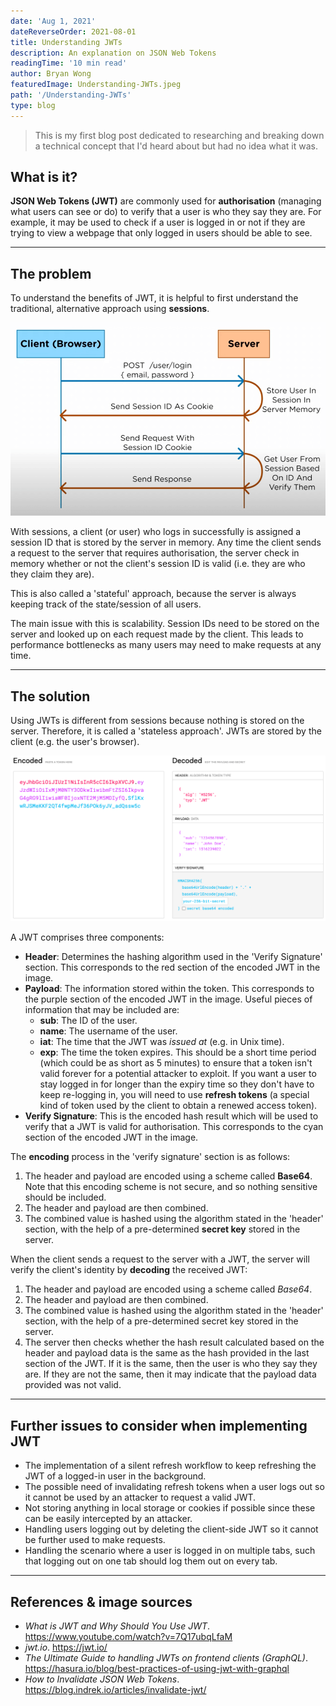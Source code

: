```yaml
---
date: 'Aug 1, 2021'
dateReverseOrder: 2021-08-01
title: Understanding JWTs
description: An explanation on JSON Web Tokens
readingTime: '10 min read'
author: Bryan Wong
featuredImage: Understanding-JWTs.jpeg
path: '/Understanding-JWTs'
type: blog
---
```


> This is my first blog post dedicated to researching and breaking down a technical concept that I'd heard about but had no idea what it was.

## What is it?

**JSON Web Tokens (JWT)** are commonly used for **authorisation** (managing what users can see or do) to verify that a user is who they say they are. For example, it may be used to check if a user is logged in or not if they are trying to view a webpage that only logged in users should be able to see.

---

## The problem

To understand the benefits of JWT, it is helpful to first understand the traditional, alternative approach using **sessions**.

![Sessions flow](./sessions-flow.png)

With sessions, a client (or user) who logs in successfully is assigned a session ID that is stored by the server in memory. Any time the client sends a request to the server that requires authorisation, the server check in memory whether or not the client's session ID is valid (i.e. they are who they claim they are).

This is also called a 'stateful' approach, because the server is always keeping track of the state/session of all users.

The main issue with this is scalability. Session IDs need to be stored on the server and looked up on each request made by the client. This leads to performance bottlenecks as many users may need to make requests at any time.

---

## The solution

Using JWTs is different from sessions because nothing is stored on the server. Therefore, it is called a 'stateless approach'. JWTs are stored by the client (e.g. the user's browser).

![JWT Breakdown](./jwt-breakdown.png)

A JWT comprises three components:

-   **Header**: Determines the hashing algorithm used in the 'Verify Signature' section. This corresponds to the red section of the encoded JWT in the image.
-   **Payload**: The information stored within the token. This corresponds to the purple section of the encoded JWT in the image. Useful pieces of information that may be included are:
    -   **sub**: The ID of the user.
    -   **name**: The username of the user.
    -   **iat**: The time that the JWT was _issued at_ (e.g. in Unix time).
    -   **exp**: The time the token expires. This should be a short time period (which could be as short as 5 minutes) to ensure that a token isn't valid forever for a potential attacker to exploit. If you want a user to stay logged in for longer than the expiry time so they don't have to keep re-logging in, you will need to use **refresh tokens** (a special kind of token used by the client to obtain a renewed access token).
-   **Verify Signature**: This is the encoded hash result which will be used to verify that a JWT is valid for authorisation. This corresponds to the cyan section of the encoded JWT in the image.

The **encoding** process in the 'verify signature' section is as follows:

1. The header and payload are encoded using a scheme called **Base64**. Note that this encoding scheme is not secure, and so nothing sensitive should be included.
2. The header and payload are then combined.
3. The combined value is hashed using the algorithm stated in the 'header' section, with the help of a pre-determined **secret key** stored in the server.

When the client sends a request to the server with a JWT, the server will verify the client's identity by **decoding** the received JWT:

1. The header and payload are encoded using a scheme called _Base64_.
2. The header and payload are then combined.
3. The combined value is hashed using the algorithm stated in the 'header' section, with the help of a pre-determined secret key stored in the server.
4. The server then checks whether the hash result calculated based on the header and payload data is the same as the hash provided in the last section of the JWT. If it is the same, then the user is who they say they are. If they are not the same, then it may indicate that the payload data provided was not valid.

---

## Further issues to consider when implementing JWT

-   The implementation of a silent refresh workflow to keep refreshing the JWT of a logged-in user in the background.
-   The possible need of invalidating refresh tokens when a user logs out so it cannot be used by an attacker to request a valid JWT.
-   Not storing anything in local storage or cookies if possible since these can be easily intercepted by an attacker.
-   Handling users logging out by deleting the client-side JWT so it cannot be further used to make requests.
-   Handling the scenario where a user is logged in on multiple tabs, such that logging out on one tab should log them out on every tab.

---

## References & image sources

-   _What is JWT and Why Should You Use JWT_. https://www.youtube.com/watch?v=7Q17ubqLfaM
-   _jwt.io_. https://jwt.io/
-   _The Ultimate Guide to handling JWTs on frontend clients (GraphQL)_. https://hasura.io/blog/best-practices-of-using-jwt-with-graphql
-   _How to Invalidate JSON Web Tokens_. https://blog.indrek.io/articles/invalidate-jwt/
